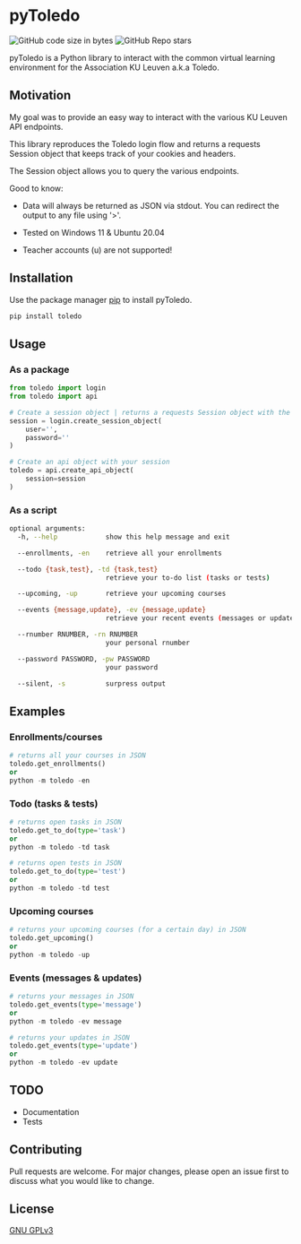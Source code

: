 # pyToledo
![GitHub code size in bytes](https://img.shields.io/github/languages/code-size/DaanVervacke/pyToledo)
![GitHub Repo stars](https://img.shields.io/github/stars/DaanVervacke/pyToledo)


pyToledo is a Python library to interact with the common virtual learning environment for the Association KU Leuven a.k.a Toledo.

## Motivation
My goal was to provide an easy way to interact with the various KU Leuven API endpoints.

This library reproduces the Toledo login flow and returns a requests Session object that keeps track of your cookies and headers.

The Session object allows you to query the various endpoints.

Good to know:

- Data will always be returned as JSON via stdout. You can redirect the output to any file using '>'.

- Tested on Windows 11 & Ubuntu 20.04
- Teacher accounts (u) are not supported!
## Installation

Use the package manager [pip](https://pip.pypa.io/en/stable/) to install pyToledo.

```bash
pip install toledo
```

## Usage
### As a package

```python
from toledo import login
from toledo import api

# Create a session object | returns a requests Session object with the necessary cookies and headers
session = login.create_session_object(
    user='',
    password=''
)

# Create an api object with your session
toledo = api.create_api_object(
    session=session
)
```
### As a script
```bash
optional arguments:
  -h, --help            show this help message and exit

  --enrollments, -en    retrieve all your enrollments

  --todo {task,test}, -td {task,test}
                        retrieve your to-do list (tasks or tests)

  --upcoming, -up       retrieve your upcoming courses

  --events {message,update}, -ev {message,update}
                        retrieve your recent events (messages or updates)

  --rnumber RNUMBER, -rn RNUMBER
                        your personal rnumber

  --password PASSWORD, -pw PASSWORD
                        your password

  --silent, -s          surpress output

```

## Examples
### Enrollments/courses
```python
# returns all your courses in JSON
toledo.get_enrollments()
or
python -m toledo -en
```
### Todo (tasks & tests)
```python
# returns open tasks in JSON
toledo.get_to_do(type='task')
or
python -m toledo -td task

# returns open tests in JSON
toledo.get_to_do(type='test')
or
python -m toledo -td test
```
### Upcoming courses
```python
# returns your upcoming courses (for a certain day) in JSON
toledo.get_upcoming()
or
python -m toledo -up
```
### Events (messages & updates)
```python
# returns your messages in JSON
toledo.get_events(type='message')
or
python -m toledo -ev message

# returns your updates in JSON
toledo.get_events(type='update')
or
python -m toledo -ev update
```

## TODO
- Documentation
- Tests

## Contributing
Pull requests are welcome. For major changes, please open an issue first to discuss what you would like to change.

## License
[GNU GPLv3](https://choosealicense.com/licenses/gpl-3.0/)